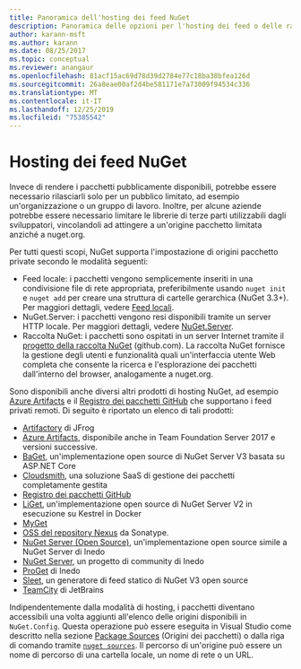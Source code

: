 ```yaml
---
title: Panoramica dell'hosting dei feed NuGet
description: Panoramica delle opzioni per l'hosting dei feed o delle raccolte di pacchetti NuGet localmente o in remoto.
author: karann-msft
ms.author: karann
ms.date: 08/25/2017
ms.topic: conceptual
ms.reviewer: anangaur
ms.openlocfilehash: 81acf15ac69d78d39d2784e77c18ba38bfea126d
ms.sourcegitcommit: 26a8eae00af2d4be581171e7a73009f94534c336
ms.translationtype: MT
ms.contentlocale: it-IT
ms.lasthandoff: 12/25/2019
ms.locfileid: "75385542"
---
```

# <a name="hosting-your-own-nuget-feeds"></a>Hosting dei feed NuGet

Invece di rendere i pacchetti pubblicamente disponibili, potrebbe essere necessario rilasciarli solo per un pubblico limitato, ad esempio un'organizzazione o un gruppo di lavoro. Inoltre, per alcune aziende potrebbe essere necessario limitare le librerie di terze parti utilizzabili dagli sviluppatori, vincolandoli ad attingere a un'origine pacchetto limitata anziché a nuget.org.

Per tutti questi scopi, NuGet supporta l'impostazione di origini pacchetto private secondo le modalità seguenti:

- Feed locale: i pacchetti vengono semplicemente inseriti in una condivisione file di rete appropriata, preferibilmente usando `nuget init` e `nuget add` per creare una struttura di cartelle gerarchica (NuGet 3.3+). Per maggiori dettagli, vedere [Feed locali](../hosting-packages/local-feeds.md).
- NuGet.Server: i pacchetti vengono resi disponibili tramite un server HTTP locale. Per maggiori dettagli, vedere [NuGet.Server](../hosting-packages/nuget-server.md).
- Raccolta NuGet: i pacchetti sono ospitati in un server Internet tramite il [progetto della raccolta NuGet](https://github.com/NuGet/NuGetGallery#build-and-run-the-gallery-in-arbitrary-number-easy-steps) (github.com). La raccolta NuGet fornisce la gestione degli utenti e funzionalità quali un'interfaccia utente Web completa che consente la ricerca e l'esplorazione dei pacchetti dall'interno del browser, analogamente a nuget.org.

Sono disponibili anche diversi altri prodotti di hosting NuGet, ad esempio [Azure Artifacts](https://www.visualstudio.com/docs/package/nuget/publish) e il [Registro dei pacchetti GitHub](https://help.github.com/articles/configuring-nuget-for-use-with-github-package-registry) che supportano i feed privati remoti. Di seguito è riportato un elenco di tali prodotti:

- [Artifactory](https://www.jfrog.com/artifactory/) di JFrog
- [Azure Artifacts](https://www.visualstudio.com/docs/package/nuget/publish), disponibile anche in Team Foundation Server 2017 e versioni successive.
- [BaGet](https://github.com/loic-sharma/BaGet), un'implementazione open source di NuGet Server V3 basata su ASP.NET Core
- [Cloudsmith](https://cloudsmith.io/l/nuget-feed/), una soluzione SaaS di gestione dei pacchetti completamente gestita
- [Registro dei pacchetti GitHub](https://help.github.com/articles/configuring-nuget-for-use-with-github-package-registry)
- [LiGet](https://github.com/ai-traders/liget), un'implementazione open source di NuGet Server V2 in esecuzione su Kestrel in Docker
- [MyGet](https://myget.org)
- [OSS del repository Nexus](https://www.sonatype.com/nexus-repository-oss) da Sonatype.
- [NuGet Server (Open Source)](https://github.com/svenkle/nuget-server), un'implementazione open source simile a NuGet Server di Inedo
- [NuGet Server](http://nugetserver.net/), un progetto di community di Inedo
- [ProGet](https://inedo.com/proget) di Inedo
- [Sleet](https://github.com/emgarten/sleet), un generatore di feed statico di NuGet V3 open source
- [TeamCity](https://www.jetbrains.com/teamcity/) di JetBrains

Indipendentemente dalla modalità di hosting, i pacchetti diventano accessibili una volta aggiunti all'elenco delle origini disponibili in `NuGet.Config`. Questa operazione può essere eseguita in Visual Studio come descritto nella sezione [Package Sources](../consume-packages/install-use-packages-visual-studio.md#package-sources) (Origini dei pacchetti) o dalla riga di comando tramite [`nuget sources`](../reference/cli-reference/cli-ref-sources.md). Il percorso di un'origine può essere un nome di percorso di una cartella locale, un nome di rete o un URL.
